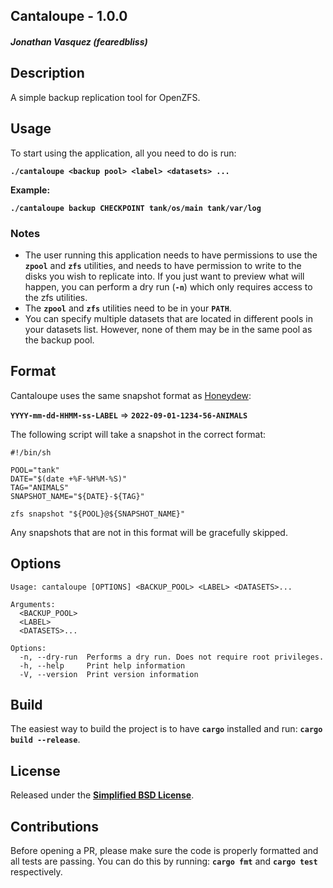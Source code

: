 ## Cantaloupe - 1.0.0
##### Jonathan Vasquez (fearedbliss)

## Description

A simple backup replication tool for OpenZFS.

## Usage

To start using the application, all you need to do is run:

**`./cantaloupe <backup pool> <label> <datasets> ...`**

**Example:**

**`./cantaloupe backup CHECKPOINT tank/os/main tank/var/log`**

### Notes

- The user running this application needs to have permissions to use the
  **`zpool`** and **`zfs`** utilities, and needs to have permission to
  write to the disks you wish to replicate into. If you just want to
  preview what will happen, you can perform a dry run (**`-n`**) which
  only requires access to the zfs utilities.
- The **`zpool`** and **`zfs`** utilities need to be in your **`PATH`**.
- You can specify multiple datasets that are located in different pools
  in your datasets list. However, none of them may be in the same pool as
  the backup pool.

## Format

Cantaloupe uses the same snapshot format as [Honeydew](https://github.com/fearedbliss/Honeydew):

**`YYYY-mm-dd-HHMM-ss-LABEL`** => **`2022-09-01-1234-56-ANIMALS`**

The following script will take a snapshot in the correct format:

```
#!/bin/sh

POOL="tank"
DATE="$(date +%F-%H%M-%S)"
TAG="ANIMALS"
SNAPSHOT_NAME="${DATE}-${TAG}"

zfs snapshot "${POOL}@${SNAPSHOT_NAME}"
```

Any snapshots that are not in this format will be gracefully skipped.

## Options

```
Usage: cantaloupe [OPTIONS] <BACKUP_POOL> <LABEL> <DATASETS>...

Arguments:
  <BACKUP_POOL>
  <LABEL>
  <DATASETS>...

Options:
  -n, --dry-run  Performs a dry run. Does not require root privileges.
  -h, --help     Print help information
  -V, --version  Print version information
```

## Build

The easiest way to build the project is to have **`cargo`** installed and run:
**`cargo build --release`**.

## License

Released under the **[Simplified BSD License](LICENSE)**.

## Contributions

Before opening a PR, please make sure the code is properly formatted and all
tests are passing. You can do this by running: **`cargo fmt`** and
**`cargo test`** respectively.
